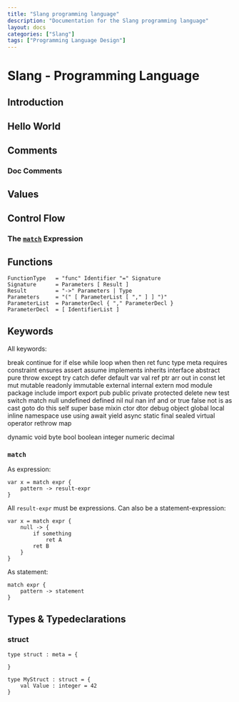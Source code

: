 ```yaml
---
title: "Slang programming language"
description: "Documentation for the Slang programming language"
layout: docs
categories: ["Slang"]
tags: ["Programming Language Design"]
---
```


# Slang - Programming Language

## Introduction

## Hello World

## Comments

### Doc Comments

## Values

## Control Flow

### The [`match`](#match) Expression

## Functions

```
FunctionType   = "func" Identifier "=" Signature
Signature      = Parameters [ Result ]
Result         = "->" Parameters | Type
Parameters     = "(" [ ParameterList [ "," ] ] ")"
ParameterList  = ParameterDecl { "," ParameterDecl }
ParameterDecl  = [ IdentifierList ]
```

## Keywords

All keywords:

break
continue
for
if
else
while
loop
when
then
ret
func
type
meta
requires
constraint
ensures
assert
assume
implements
inherits
interface
abstract
pure
throw
except
try
catch
defer
default
var
val
ref
ptr
arr
out
in
const
let
mut
mutable
readonly
immutable
external
internal
extern
mod
module
package
include
import
export
pub
public
private
protected
delete
new
test
switch 
match
null
undefined
defined
nil
nul
nan
inf
and
or
true
false
not
is
as
cast
goto
do
this
self
super
base
mixin
ctor
dtor
debug
object
global
local
inline
namespace
use
using
await
yield
async
static
final
sealed
virtual
operator
rethrow
map

dynamic
void
byte
bool
boolean
integer
numeric
decimal



### `match`

As expression:

```
var x = match expr {
    pattern -> result-expr
}
```
All `result-expr` must be expressions.
Can also be a statement-expression:

```
var x = match expr {
    null -> {
        if something
            ret A
        ret B
    }
}
```

As statement:
```
match expr {
    pattern -> statement
}
```

## Types & Typedeclarations

### struct

```
type struct : meta = {

}

type MyStruct : struct = {
    val Value : integer = 42
}
```
